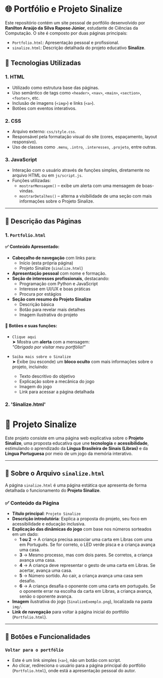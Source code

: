 # 🌐 Portfólio e Projeto Sinalize

Este repositório contém um site pessoal de portfólio desenvolvido por **Ranilton Araújo da Silva Raposo Júnior**, estudante de Ciências da Computação. O site é composto por duas páginas principais:

- `Portfolio.html`: Apresentação pessoal e profissional.
- `sinalize.html`: Descrição detalhada do projeto educativo **Sinalize**.

## 🔧 Tecnologias Utilizadas

### 1. **HTML**
- Utilizado como estrutura base das páginas.
- Uso semântico de tags como `<header>`, `<nav>`, `<main>`, `<section>`, `<footer>`, etc.
- Inclusão de imagens (`<img>`) e links (`<a>`).
- Botões com eventos interativos.

### 2. **CSS**
- Arquivo externo: `css/style.css`.
- Responsável pela formatação visual do site (cores, espaçamento, layout responsivo).
- Uso de classes como `.menu`, `.intro`, `.interesses`, `.projeto`, entre outras.

### 3. **JavaScript**
- Interação com o usuário através de funções simples, diretamente no arquivo HTML ou em `js/script.js`.
- Funções utilizadas:
  - `mostrarMensagem()` – exibe um alerta com uma mensagem de boas-vindas.
  - `mostrarDetalhes()` – alterna a visibilidade de uma seção com mais informações sobre o Projeto Sinalize.


---

## 📄 Descrição das Páginas

### 1. `Portfolio.html`

#### ✅ Conteúdo Apresentado:
- **Cabeçalho de navegação** com links para:
  - Início (esta própria página)
  - Projeto Sinalize (`sinalize.html`)
- **Apresentação pessoal** com nome e formação.
- **Seção de interesses profissionais**, destacando:
  - Programação com Python e JavaScript
  - Interesse em UI/UX e boas práticas
  - Procura por estágios
- **Seção com resumo do Projeto Sinalize**
  - Descrição básica
  - Botão para revelar mais detalhes
  - Imagem ilustrativa do projeto

#### 🔘 Botões e suas funções:

- `Clique aqui`  
  ➤ Mostra um **alerta** com a mensagem:  
  _"Obrigado por visitar meu portfólio!"_

- `Saiba mais sobre o Sinalize`  
  ➤ Exibe (ou esconde) um **bloco oculto** com mais informações sobre o projeto, incluindo:
  - Texto descritivo do objetivo
  - Explicação sobre a mecânica do jogo
  - Imagem do jogo
  - Link para acessar a página detalhada


### 2. 'Sinalize.html'

# 🧠 Projeto Sinalize

Este projeto consiste em uma página web explicativa sobre o **Projeto Sinalize**, uma proposta educativa que une **tecnologia** e **acessibilidade**, estimulando o aprendizado da **Língua Brasileira de Sinais (Libras)** e da **Língua Portuguesa** por meio de um jogo da memória interativo.

---

## 📄 Sobre o Arquivo `sinalize.html`

A página `sinalize.html` é uma página estática que apresenta de forma detalhada o funcionamento do **Projeto Sinalize**.

### ✅ Conteúdo da Página

- **Título principal**: `Projeto Sinalize`
- **Descrição introdutória**: Explica a proposta do projeto, seu foco em acessibilidade e educação inclusiva.
- **Explicação das dinâmicas do jogo** com base nos números sorteados em um dado:
  - **1 ou 2** → A criança precisa associar uma carta em Libras com uma em Português. Se for correto, o LED verde pisca e a criança avança uma casa.
  - **3** → Mesmo processo, mas com dois pares. Se corretos, a criança avança uma casa.
  - **4** → A criança deve representar o gesto de uma carta em Libras. Se acertar, avança uma casa.
  - **5** → Número sortido. Ao cair, a criança avança uma casa sem desafio.
  - **6** → A criança desafia o oponente com uma carta em português. Se o oponente errar na escolha da carta em Libras, a criança avança, senão o oponente avança.
- **Imagem** ilustrativa do jogo (`SinalizeExemplo.png`), localizada na pasta `img/`.
- **Link de navegação** para voltar à página inicial do portfólio (`Portfolio.html`).

---

## 🔘 Botões e Funcionalidades

### `Voltar para o portfólio`
- Este é um link simples (`<a>`), não um botão com script.
- Ao clicar, redireciona o usuário para a página principal do portfólio (`Portfolio.html`), onde está a apresentação pessoal do autor.



